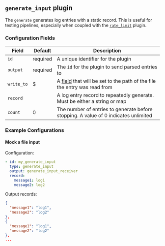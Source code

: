 ## `generate_input` plugin

The `generate` generates log entries with a static record. This is useful for testing pipelines, especially when
coupled with the [`rate_limit`](/plugins/rate_limit.md) plugin.

### Configuration Fields

| Field      | Default  | Description                                                                           |
| ---        | ---      | ---                                                                                   |
| `id`       | required | A unique identifier for the plugin                                                    |
| `output`   | required | The `id` for the plugin to send parsed entries to                                     |
| `write_to` | $        | A [field](/field.md) that will be set to the path of the file the entry was read from |
| `record`   |          | A log entry record to repeatedly generate. Must be either a string or map             |
| `count`    | 0        | The number of entries to generate before stopping. A value of 0 indicates unlimited   |


### Example Configurations

#### Mock a file input

Configuration:
```yaml
- id: my_generate_input
  type: generate_input
  output: generate_input_receiver
  record:
    message1: log1
    message2: log2
```

Output records:
```json
{
  "message1": "log1",
  "message2": "log2"
},
{
  "message1": "log1",
  "message2": "log2"
},
...
```
